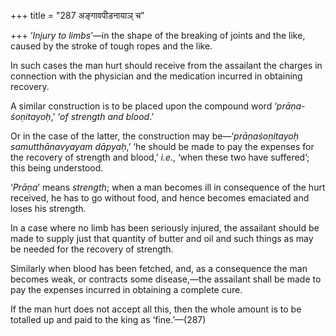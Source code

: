 +++
title = "287 अङ्गावपीडनायाञ् च"

+++
‘*Injury to limbs*’—in the shape of the breaking of joints and the like,
caused by the stroke of tough ropes and the like.

In such cases the man hurt should receive from the assailant the charges
in connection with the physician and the medication incurred in
obtaining recovery.

A similar construction is to be placed upon the compound word
‘*prāṇa-śoṇitayoḥ*,’ ‘*of strength and blood*.’

Or in the case of the latter, the construction may be—‘*prāṇaśoṇitayoḥ
samutthānavyayam dāpyaḥ*,’ ‘he should be made to pay the expenses for
the recovery of strength and blood,’ *i.e*., ‘when these two have
suffered’; this being understood.

‘*Prāṇa*’ means *strength*; when a man becomes ill in consequence of the
hurt received, he has to go without food, and hence becomes emaciated
and loses his strength.

In a case where no limb has been seriously injured, the assailant should
be made to supply just that quantity of butter and oil and such things
as may be needed for the recovery of strength.

Similarly when blood has been fetched, and, as a consequence the man
becomes weak, or contracts some disease,—the assailant shall be made to
pay the expenses incurred in obtaining a complete cure.

If the man hurt does not accept all this, then the whole amount is to be
totalled up and paid to the king as ‘fine.’—(287)


